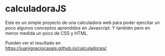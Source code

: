 # calculadoraJS

Este es un simple proyecto de una calculadora web para poder ejercitar un poco algunos conceptos aprendidos en Javascript. Y también pero en menor medida un poco de CSS y HTML.

Pueden ver el resultado en https://juanignaciocasais.github.io/calculadorajs/